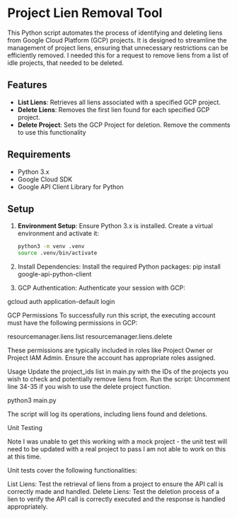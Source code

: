 # Project Lien Removal Tool

This Python script automates the process of identifying and deleting liens from Google Cloud Platform (GCP) projects. It is designed to streamline the management of project liens, ensuring that unnecessary restrictions can be efficiently removed.
I needed this for a request to remove liens from a list of idle projects, that needed to be deleted. 

## Features

- **List Liens**: Retrieves all liens associated with a specified GCP project.
- **Delete Liens**: Removes the first lien found for each specified GCP project.
- **Delete Project**: Sets the GCP Project for deletion. Remove the comments to use this functionality

## Requirements

- Python 3.x
- Google Cloud SDK
- Google API Client Library for Python

## Setup

1. **Environment Setup**: Ensure Python 3.x is installed. Create a virtual environment and activate it:

   ```bash
   python3 -m venv .venv
   source .venv/bin/activate
2. Install Dependencies: Install the required Python packages:
    pip install google-api-python-client

3. GCP Authentication: Authenticate your session with GCP:

gcloud auth application-default login

GCP Permissions
To successfully run this script, the executing account must have the following permissions in GCP:

resourcemanager.liens.list
resourcemanager.liens.delete

These permissions are typically included in roles like Project Owner or Project IAM Admin. Ensure the account has appropriate roles assigned.

Usage
Update the project_ids list in main.py with the IDs of the projects you wish to check and potentially remove liens from. Run the script:
Uncomment line 34-35 if you wish to use the delete project function.

python3 main.py

The script will log its operations, including liens found and deletions.

Unit Testing

Note I was unable to get this working with a mock project - the unit test will need to be updated with a real project to pass
I am not able to work on this at this time.

Unit tests cover the following functionalities:

List Liens: Test the retrieval of liens from a project to ensure the API call is correctly made and handled.
Delete Liens: Test the deletion process of a lien to verify the API call is correctly executed and the response is handled appropriately.

